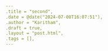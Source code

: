 ```yaml
---
.title = "second",
.date = @date("2024-07-08T16:07:51"),
.author = "Karitham",
.draft = true,
.layout = "post.html",
.tags = [],
---
```

